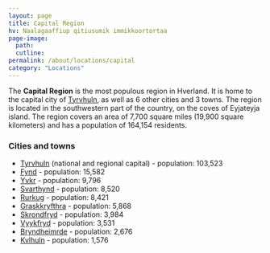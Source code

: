```yaml
---
layout: page
title: Capital Region
hv: Naalagaaffiup qitiusumik immikkoortortaa
page-image: 
  path:  
  cutline: 
permalink: /about/locations/capital
category: "Locations"
---
```


The **Capital Region** is the most populous region in Hverland. It is home to the capital city of [Tyrvhuln](/HUN/about/locations/tyrvhuln), as well as 6 other cities and 3 towns. The region is located in the southwestern part of the country, on the coves of Eyjateyja island. The region covers an area of 7,700 square miles (19,900 square kilometers) and has a population of 164,154 residents.

### Cities and towns
* [Tyrvhuln](/HUN/about/locations/tyrvhuln) (national and regional capital) - population: 103,523
* [Fynd](/HUN/about/locations/fynd) - population: 15,582
* [Yvkr](/HUN/about/locations/yvkr) - population: 9,796
* [Svarthynd](/HUN/about/locations/svarthynd) - population: 8,520
* [Rurkug](/HUN/about/locations/rurkug) - population: 8,421
* [Graskkryfthra](/HUN/about/locations/graskkryfthra) - population: 5,868
* [Skrondfryd](/HUN/about/locations/skrondfryd) - population: 3,984
* [Vyykfryd](/HUN/about/locations/vyykfryd) - population: 3,531
* [Bryndheimrde](/HUN/about/locations/bryndheimrde) - population: 2,676
* [Kvlhuln](/HUN/about/locations/kvlhuln) - population: 1,576
